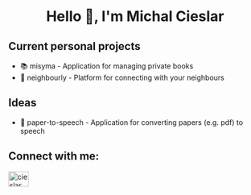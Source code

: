 <h1 align="center">Hello 👋, I'm Michal Cieslar</h1>

<h2>Current personal projects</h3>
<ul>
  <li>📚 misyma - Application for managing private books</li>
  <li>🏡 neighbourly - Platform for connecting with your neighbours</li>
</ul>

<h2>Ideas</h3>
<ul>
  <li>📖 paper-to-speech - Application for converting papers (e.g. pdf) to speech</li>
</ul>

<h2>Connect with me:</h3>
<a href="https://www.linkedin.com/in/cieslarmichal" target="blank">
  <img align="center" src="https://raw.githubusercontent.com/rahuldkjain/github-profile-readme-generator/master/src/images/icons/Social/linked-in-alt.svg" alt="cieslarmichal" height="30" width="40" />
</a>
